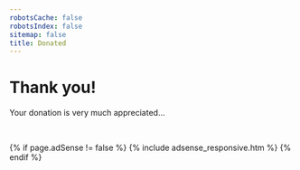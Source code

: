 ```yaml
---
robotsCache: false
robotsIndex: false
sitemap: false
title: Donated
---
```


<h1>
  Thank you!
</h1>
<p>
  Your donation is very much appreciated&hellip;
</p>
<p>
  &nbsp;
</p>
{% if page.adSense != false %}
{% include adsense_responsive.htm %}
{% endif %}
<p>
  &nbsp;
</p>
